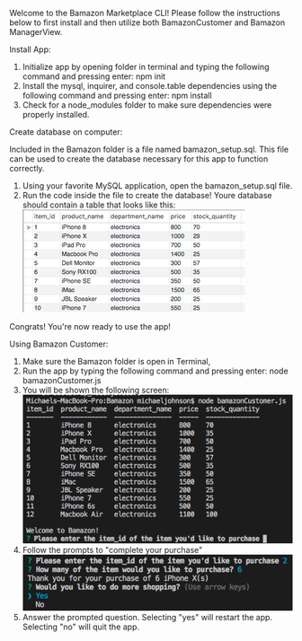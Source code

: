 Welcome to the Bamazon Marketplace CLI! Please follow the instructions below to first install and then utilize both BamazonCustomer and Bamazon ManagerView.

Install App:
1. Initialize app by opening folder in terminal and typing the following command and pressing enter:
    npm init
2. Install the mysql, inquirer, and console.table dependencies using the following command and pressing enter:
    npm install
3. Check for a node_modules folder to make sure dependencies were properly installed.

Create database on computer:

Included in the Bamazon folder is a file named bamazon_setup.sql. This file can be used to create the database necessary for this app to function correctly.
1. Using your favorite MySQL application, open the bamazon_setup.sql file.
2. Run the code inside the file to create the database!
Youre database should contain a table that looks like this: 
![picture of database](assets/database.png)

Congrats! You're now ready to use the app!

Using Bamazon Customer:

1. Make sure the Bamazon folder is open in Terminal,
2. Run the app by typing the following command and pressing enter:
    node bamazonCustomer.js
3. You will be shown the following screen:                      
![picture of customer interface](assets/bamazoncustomer1.png)
4. Follow the prompts to "complete your purchase"
![picture of customer interface 2](assets/bamazoncustomer2.png)
5. Answer the prompted question. Selecting "yes" will restart the app. Selecting "no" will quit the app.
